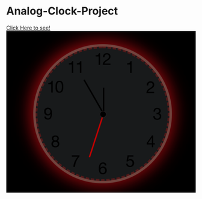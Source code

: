 # Analog-Clock-Project
[Click Here to see!](https://cansuoztas.github.io/Analog-Clock-Project/)
![](https://github.com/Cansuoztas/Analog-Clock-Project/blob/main/Animation.gif?raw=true)
